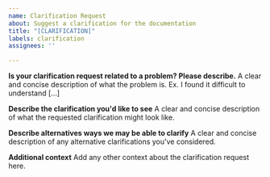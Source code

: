 ```yaml
---
name: Clarification Request
about: Suggest a clarification for the documentation
title: "[CLARIFICATION]"
labels: clarification
assignees: ''

---
```


**Is your clarification request related to a problem? Please describe.**
A clear and concise description of what the problem is. Ex. I found it difficult to understand [...]

**Describe the clarification you'd like to see**
A clear and concise description of what the requested clarification might look like.

**Describe alternatives ways we may be able to clarify**
A clear and concise description of any alternative clarifications you've considered.

**Additional context**
Add any other context about the clarification request here.
